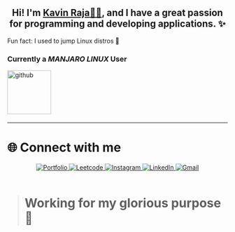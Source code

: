 ## <div align="center">Hi! I'm <a title="Portfolio" href="https://kavin-raja.netlify.app/" target="_blank"> <b>Kavin Raja</b>👋🏻</a>, and I have a great passion for programming and developing applications. ✨</div>  


Fun fact: I used to jump Linux distros 🐧  

### Currently a <i> MANJARO LINUX </i> User  
<img src="https://github.com/user-attachments/assets/b3df3188-39f8-4af2-ba6e-340186e7c1eb"
alt="github" style="margin-bottom: 5px; width:100px;" />  

---

# 🌐 Connect with me  
<div align="center">  
 <a href="https://kavin-raja.netlify.app/" target="_blank">  
<img src="https://img.shields.io/badge/-Portfolio-000?style=for-the-badge&logo=google-chrome&logoColor=white" alt="Portfolio"/>  
</a>  
<a href="https://leetcode.com/u/K_J_K_R/" target="_blank">  
<img src="https://img.shields.io/badge/Leetcode-%231E77B5.svg?&style=for-the-badge&logo=leetcode&logoColor=yellow&color=black" alt="Leetcode"/>  
</a>  
<a href="https://instagram.com/k_j_k_r" target="_blank">  
<img src="https://img.shields.io/badge/Instagram-%23000000.svg?&style=for-the-badge&logo=instagram&logoColor=white" alt="Instagram"/>  
</a>  
<a href="https://linkedin.com/in/kavin-raja-k-j-53773b256/" target="_blank">  
<img src="https://img.shields.io/badge/LinkedIn-%231E77B5.svg?&style=for-the-badge&logo=linkedin&logoColor=blue&color=black" alt="LinkedIn"/>  
</a>  
<a href="mailto:kavinkj2004@gmail.com" target="_blank" target="_blank">  
<img src="https://img.shields.io/badge/Gmail-%231E77B5.svg?&style=for-the-badge&logo=gmail&logoColor=blue&color=black" alt="Gmail"/>  
</a>  
</div>  

<br/>  

> # Working for my glorious purpose 🌟  
